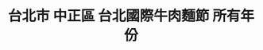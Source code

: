 ---
title: "台北市 中正區 台北國際牛肉麵節 所有年份"
keywords:
  - 美食競賽
  - 台灣美食
  - 美食精選
datePublished: "2025-06-30"
dateModified: "2025-07-01"
city: "台北市"
district: "中正區"
award: "台北國際牛肉麵節"
year: "所有年份"
page: 1
count: 2

restaurants:
  - name: "一碗來TaiwanMama"
    city: "台北市"
    district: "中正區"
    address: "台北市中正區八德路一段1號中4D, 華山1914文創園區內 中4D館"
    phone: "0233224949"
    geo: "25.044785529668108, 121.52950720132121"
    google_map: "https://maps.app.goo.gl/15uCH78kdASc39Vr8"
    footinder: "https://footinder.com.tw/%E5%8F%B0%E5%8C%97%E5%B8%82%E4%B8%AD%E6%AD%A3%E5%8D%80/31499/"
    official: "https://taiwanmama.com/"
    award:
    - name: "500盤"
      year: "2024"
    - name: "台北國際牛肉麵節"
      year: "2024"
  - name: "詩篇咖啡餐廳"
    city: "台北市"
    district: "中正區"
    address: "100台北市中正區中山南路20號B1"
    phone: "0223822666"
    geo: "25.037147815773103, 121.51667019531996"
    google_map: "https://maps.app.goo.gl/7QTEcPfYcJQHyFuH7"
    footinder: "https://footinder.com.tw/%E5%8F%B0%E5%8C%97%E5%B8%82%E4%B8%AD%E6%AD%A3%E5%8D%80/82/"
    official: "https://www.facebook.com/PsalmsCafe"
    award:
    - name: "台北國際牛肉麵節"
      year: "2024"
    - name: "台北國際牛肉麵節"
      year: "2024"
---